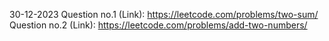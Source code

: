 30-12-2023   Question no.1 (Link): https://leetcode.com/problems/two-sum/
             Question no.2 (Link): https://leetcode.com/problems/add-two-numbers/		
             
